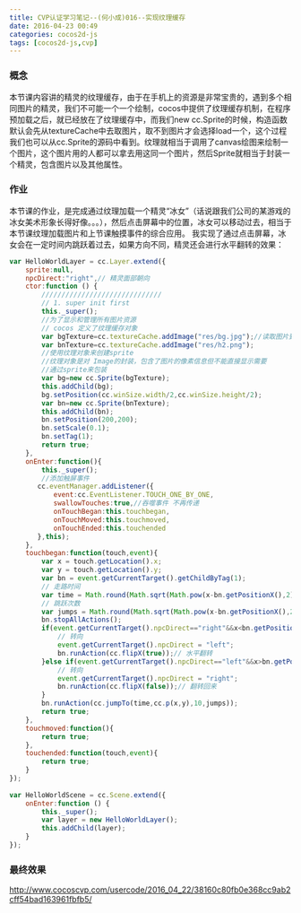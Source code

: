 ```yaml
---
title: CVP认证学习笔记--(何小成)016--实现纹理缓存
date: 2016-04-23 00:49
categories: cocos2d-js
tags: [cocos2d-js,cvp]
---
```

### 概念
本节课内容讲的精灵的纹理缓存，由于在手机上的资源是非常宝贵的，遇到多个相同图片的精灵，我们不可能一个一个绘制，cocos中提供了纹理缓存机制，在程序预加载之后，就已经放在了纹理缓存中，而我们new cc.Sprite的时候，<!--more-->构造函数默认会先从textureCache中去取图片，取不到图片才会选择load一个，这个过程我们也可以从cc.Sprite的源码中看到。纹理就相当于调用了canvas绘图来绘制一个图片，这个图片用的人都可以拿去用这同一个图片，然后Sprite就相当于封装一个精灵，包含图片以及其他属性。
### 作业
本节课的作业，是完成通过纹理加载一个精灵“冰女”（话说跟我们公司的某游戏的冰女美术形象长得好像。。。），然后点击屏幕中的位置，冰女可以移动过去，相当于本节课纹理加载图片和上节课触摸事件的综合应用。
我实现了通过点击屏幕，冰女会在一定时间内跳跃着过去，如果方向不同，精灵还会进行水平翻转的效果：
```javascript
var HelloWorldLayer = cc.Layer.extend({
    sprite:null,
    npcDirect:"right",// 精灵面部朝向
    ctor:function () {
        //////////////////////////////
        // 1. super init first
        this._super();
        //为了显示和管理所有图片资源
        // cocos 定义了纹理缓存对象
        var bgTexture=cc.textureCache.addImage("res/bg.jpg");//读取图片到缓存
        var bnTexture=cc.textureCache.addImage("res/h2.png");
        //使用纹理对象来创建sprite 
        //纹理对象是对 Image的封装，包含了图片的像素信息但不能直接显示需要
        //通过sprite来包装 
        var bg=new cc.Sprite(bgTexture);
        this.addChild(bg);
        bg.setPosition(cc.winSize.width/2,cc.winSize.height/2);
        var bn=new cc.Sprite(bnTexture);
        this.addChild(bn);
        bn.setPosition(200,200);
        bn.setScale(0.1);
        bn.setTag(1);
        return true;
    },
    onEnter:function(){
        this._super();
        //添加触屏事件
       cc.eventManager.addListener({
           event:cc.EventListener.TOUCH_ONE_BY_ONE,
           swallowTouches:true,//吞噬事件 不再传递
           onTouchBegan:this.touchbegan,
           onTouchMoved:this.touchmoved,
           onTouchEnded:this.touchended
       },this);
    },
    touchbegan:function(touch,event){
        var x = touch.getLocation().x;
        var y = touch.getLocation().y;
        var bn = event.getCurrentTarget().getChildByTag(1);
        // 走路时间
        var time = Math.round(Math.sqrt(Math.pow(x-bn.getPositionX(),2)+Math.pow(y-bn.getPositionY(),2)))/100;
        // 跳跃次数
        var jumps = Math.round(Math.sqrt(Math.pow(x-bn.getPositionX(),2)+Math.pow(y-bn.getPositionY(),2)))/20;
        bn.stopAllActions();
        if(event.getCurrentTarget().npcDirect=="right"&&x<bn.getPositionX()){
            // 转向
            event.getCurrentTarget().npcDirect = "left";
            bn.runAction(cc.flipX(true));// 水平翻转
        }else if(event.getCurrentTarget().npcDirect=="left"&&x>bn.getPositionX()){
            // 转向
            event.getCurrentTarget().npcDirect = "right";
            bn.runAction(cc.flipX(false));// 翻转回来
        }
        bn.runAction(cc.jumpTo(time,cc.p(x,y),10,jumps));
        return true;
    },
    touchmoved:function(){
        return true;
    },
    touchended:function(touch,event){
        return true;
    }
});
 
var HelloWorldScene = cc.Scene.extend({
    onEnter:function () {
        this._super();
        var layer = new HelloWorldLayer();
        this.addChild(layer);
    }
});
```

### 最终效果
http://www.cocoscvp.com/usercode/2016_04_22/38160c80fb0e368cc9ab2cff54bad163961fbfb5/ 

